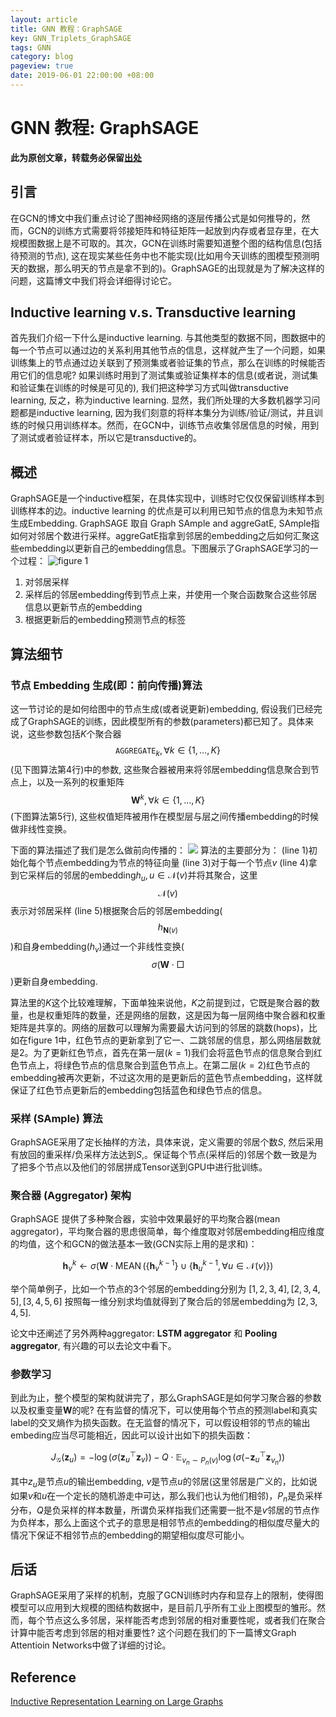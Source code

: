 ```yaml
---
layout: article
title: GNN 教程：GraphSAGE
key: GNN_Triplets_GraphSAGE
tags: GNN
category: blog
pageview: true
date: 2019-06-01 22:00:00 +08:00
---
```

# GNN 教程: GraphSAGE
****此为原创文章，转载务必保留[出处](https://archwalker.github.io)****

## 引言
在GCN的博文中我们重点讨论了图神经网络的逐层传播公式是如何推导的，然而，GCN的训练方式需要将邻接矩阵和特征矩阵一起放到内存或者显存里，在大规模图数据上是不可取的。其次，GCN在训练时需要知道整个图的结构信息(包括待预测的节点), 这在现实某些任务中也不能实现(比如用今天训练的图模型预测明天的数据，那么明天的节点是拿不到的)。GraphSAGE的出现就是为了解决这样的问题，这篇博文中我们将会详细得讨论它。

## Inductive learning v.s. Transductive learning
首先我们介绍一下什么是inductive learning. 
与其他类型的数据不同，图数据中的每一个节点可以通过边的关系利用其他节点的信息，这样就产生了一个问题，如果训练集上的节点通过边关联到了预测集或者验证集的节点，那么在训练的时候能否用它们的信息呢? 如果训练时用到了测试集或验证集样本的信息(或者说，测试集和验证集在训练的时候是可见的), 我们把这种学习方式叫做transductive learning, 反之，称为inductive learning. 显然，我们所处理的大多数机器学习问题都是inductive learning, 因为我们刻意的将样本集分为训练/验证/测试，并且训练的时候只用训练样本。然而，在GCN中，训练节点收集邻居信息的时候，用到了测试或者验证样本，所以它是transductive的。

## 概述
GraphSAGE是一个inductive框架，在具体实现中，训练时它仅仅保留训练样本到训练样本的边。inductive learning 的优点是可以利用已知节点的信息为未知节点生成Embedding. GraphSAGE 取自 Graph SAmple and aggreGatE, SAmple指如何对邻居个数进行采样。aggreGatE指拿到邻居的embedding之后如何汇聚这些embedding以更新自己的embedding信息。下图展示了GraphSAGE学习的一个过程：
![figure 1](http://ww4.sinaimg.cn/large/006tNc79ly1g3odbikyyhj30xe0dk0yd.jpg)

1. 对邻居采样
2. 采样后的邻居embedding传到节点上来，并使用一个聚合函数聚合这些邻居信息以更新节点的embedding
3. 根据更新后的embedding预测节点的标签

## 算法细节

### 节点 Embedding 生成(即：前向传播)算法

这一节讨论的是如何给图中的节点生成(或者说更新)embedding, 假设我们已经完成了GraphSAGE的训练，因此模型所有的参数(parameters)都已知了。具体来说，这些参数包括$K$个聚合器$$\texttt{AGGREGATE}_k, \forall k \in\{1, \ldots, K\}$$(见下图算法第4行)中的参数, 这些聚合器被用来将邻居embedding信息聚合到节点上，以及一系列的权重矩阵$$\mathbf{W}^{k}, \forall k \in\{1, \ldots, K\}$$(下图算法第5行), 这些权值矩阵被用作在模型层与层之间传播embedding的时候做非线性变换。

下面的算法描述了我们是怎么做前向传播的：
![](http://ww4.sinaimg.cn/large/006tNc79ly1g3odbj0ebhj30xw0fqwh0.jpg)
算法的主要部分为：
(line 1)初始化每个节点embedding为节点的特征向量
(line 3)对于每一个节点$v$
(line 4)拿到它采样后的邻居的embedding$h_u, u\in\mathcal{N}(v)$并将其聚合，这里$$\mathcal{N}(v)$$表示对邻居采样
(line 5)根据聚合后的邻居embedding($$h_{\mathbf{N}(v)}$$)和自身embedding($h_v$)通过一个非线性变换($$\sigma(\mathbf{W}\cdot\Box$$)更新自身embedding.

算法里的$K$这个比较难理解，下面单独来说他，$K$之前提到过，它既是聚合器的数量，也是权重矩阵的数量，还是网络的层数，这是因为每一层网络中聚合器和权重矩阵是共享的。网络的层数可以理解为需要最大访问到的邻居的跳数(hops)，比如在figure 1中，红色节点的更新拿到了它一、二跳邻居的信息，那么网络层数就是2。为了更新红色节点，首先在第一层($k=1$)我们会将蓝色节点的信息聚合到红色节点上，将绿色节点的信息聚合到蓝色节点上。在第二层($k=2$)红色节点的embedding被再次更新，不过这次用的是更新后的蓝色节点embedding，这样就保证了红色节点更新后的embedding包括蓝色和绿色节点的信息。

### 采样 (SAmple) 算法

GraphSAGE采用了定长抽样的方法，具体来说，定义需要的邻居个数$S$, 然后采用有放回的重采样/负采样方法达到$S$,。保证每个节点(采样后的)邻居个数一致是为了把多个节点以及他们的邻居拼成Tensor送到GPU中进行批训练。

### 聚合器 (Aggregator) 架构

GraphSAGE 提供了多种聚合器，实验中效果最好的平均聚合器(mean aggregator)，平均聚合器的思虑很简单，每个维度取对邻居embedding相应维度的均值，这个和GCN的做法基本一致(GCN实际上用的是求和)：

$$
\mathbf{h}_{v}^{k} \leftarrow \sigma\left(\mathbf{W} \cdot \operatorname{MEAN}\left(\left\{\mathbf{h}_{v}^{k-1}\right\} \cup\left\{\mathbf{h}_{u}^{k-1}, \forall u \in \mathcal{N}(v)\right\}\right)\right.
$$

举个简单例子，比如一个节点的3个邻居的embedding分别为 $[1, 2, 3, 4], [2, 3, 4, 5], [3, 4, 5, 6]$ 按照每一维分别求均值就得到了聚合后的邻居embedding为 $[2, 3, 4, 5]$.

论文中还阐述了另外两种aggregator: **LSTM aggregator** 和 **Pooling aggregator**, 有兴趣的可以去论文中看下。

### 参数学习

到此为止，整个模型的架构就讲完了，那么GraphSAGE是如何学习聚合器的参数以及权重变量$\textbf{W}$的呢? 在有监督的情况下，可以使用每个节点的预测label和真实label的交叉熵作为损失函数。在无监督的情况下，可以假设相邻的节点的输出embeding应当尽可能相近，因此可以设计出如下的损失函数：

$$
J_{\mathcal{G}}\left(\mathbf{z}_{u}\right)=-\log \left(\sigma\left(\mathbf{z}_{u}^{\top} \mathbf{z}_{v}\right)\right)-Q \cdot \mathbb{E}_{v_{n} \sim P_{n}(v)} \log \left(\sigma\left(-\mathbf{z}_{u}^{\top} \mathbf{z}_{v_{n}}\right)\right)
$$

其中$z_u$是节点$u$的输出embedding, $v$是节点$u$的邻居(这里邻居是广义的，比如说如果$v$和$u$在一个定长的随机游走中可达，那么我们也认为他们相邻)，$P_n$是负采样分布，$Q$是负采样的样本数量，所谓负采样指我们还需要一批不是$v$邻居的节点作为负样本，那么上面这个式子的意思是相邻节点的embedding的相似度尽量大的情况下保证不相邻节点的embedding的期望相似度尽可能小。

## 后话
GraphSAGE采用了采样的机制，克服了GCN训练时内存和显存上的限制，使得图模型可以应用到大规模的图结构数据中，是目前几乎所有工业上图模型的雏形。然而，每个节点这么多邻居，采样能否考虑到邻居的相对重要性呢，或者我们在聚合计算中能否考虑到邻居的相对重要性? 这个问题在我们的下一篇博文Graph Attentioin Networks中做了详细的讨论。

## Reference
[Inductive Representation Learning on Large Graphs](http://arxiv.org/abs/1706.02216)
